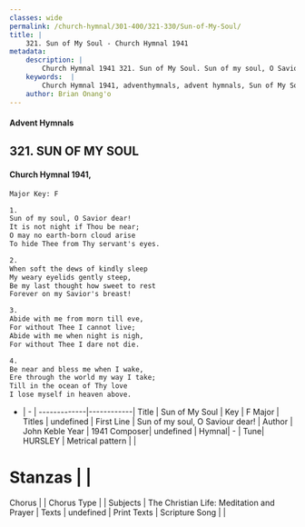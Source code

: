```yaml
---
classes: wide
permalink: /church-hymnal/301-400/321-330/Sun-of-My-Soul/
title: |
    321. Sun of My Soul - Church Hymnal 1941
metadata:
    description: |
        Church Hymnal 1941 321. Sun of My Soul. Sun of my soul, O Savior dear! It is not night if Thou be near; O may no earth-born cloud arise To hide Thee from Thy servant's eyes. 
    keywords:  |
        Church Hymnal 1941, adventhymnals, advent hymnals, Sun of My Soul, Sun of my soul, O Saviour dear!. 
    author: Brian Onang'o
---
```


#### Advent Hymnals
## 321. SUN OF MY SOUL
####  Church Hymnal 1941,

```txt
Major Key: F

1.
Sun of my soul, O Savior dear!
It is not night if Thou be near;
O may no earth-born cloud arise
To hide Thee from Thy servant's eyes.

2.
When soft the dews of kindly sleep
My weary eyelids gently steep,
Be my last thought how sweet to rest
Forever on my Savior's breast!

3.
Abide with me from morn till eve,
For without Thee I cannot live;
Abide with me when night is nigh, 
For without Thee I dare not die.

4.
Be near and bless me when I wake,
Ere through the world my way I take;
Till in the ocean of Thy love
I lose myself in heaven above.

```

- |   -  |
-------------|------------|
Title | Sun of My Soul |
Key | F Major |
Titles | undefined |
First Line | Sun of my soul, O Saviour dear! |
Author | John Keble
Year | 1941
Composer| undefined |
Hymnal|  - |
Tune| HURSLEY |
Metrical pattern | |
# Stanzas |  |
Chorus |  |
Chorus Type |  |
Subjects | The Christian Life: Meditation and Prayer |
Texts | undefined |
Print Texts | 
Scripture Song |  |
    
